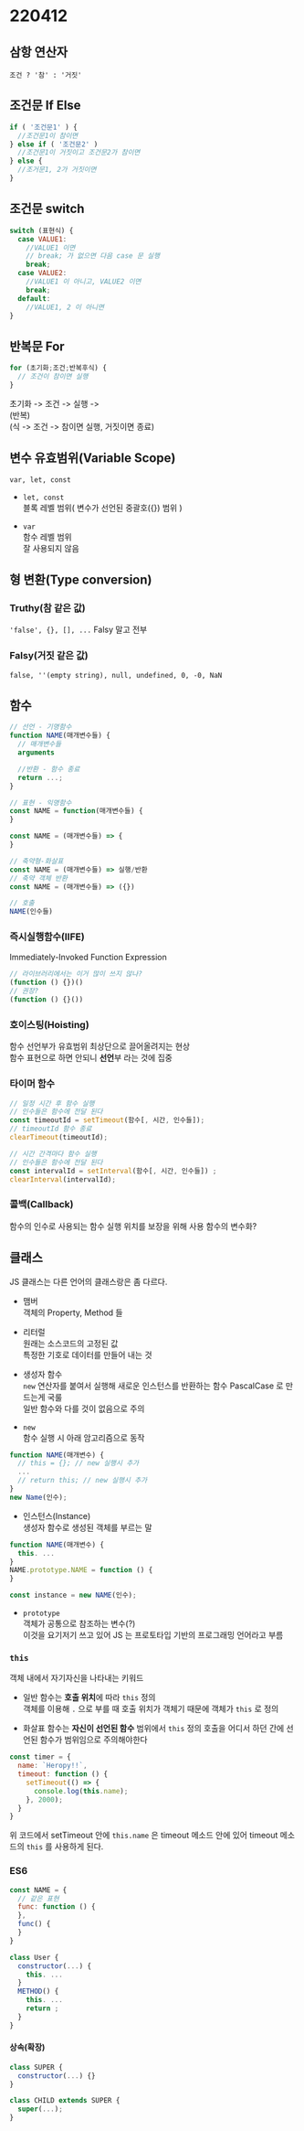 # 220412

## 삼항 연산자
`조건 ? '참' : '거짓'`

## 조건문 If Else
```js
if ( '조건문1' ) {
  //조건문1이 참이면
} else if ( '조건문2' )
  //조건문1이 거짓이고 조건문2가 참이면
} else {
  //조거문1, 2가 거짓이면
}
```

## 조건문 switch
```js
switch (표현식) {
  case VALUE1:
    //VALUE1 이면
    // break; 가 없으면 다음 case 문 실행
    break;
  case VALUE2:
    //VALUE1 이 아니고, VALUE2 이면
    break;
  default:
    //VALUE1, 2 이 아니면
}
```

## 반복문 For
```js
for (초기화;조건;반복후식) {
  // 조건이 참이면 실행
}
```

초기화 -> 조건 -> 실행 ->  
(반복)  
(식 -> 조건 -> 참이면 실행, 거짓이면 종료)

## 변수 유효범위(Variable Scope)
`var, let, const`

- `let, const`  
  블록 레벨 범위( 변수가 선언된 중괄호({}) 범위 )

- `var`  
  함수 레벨 범위  
  잘 사용되지 않음

## 형 변환(Type conversion)

### Truthy(참 같은 값)
`'false', {}, [], ...`
Falsy 말고 전부

### Falsy(거짓 같은 값)
`false, ''(empty string), null, undefined, 0, -0, NaN`

## 함수
```js
// 선언 - 기명함수
function NAME(매개변수들) {
  // 매개변수들
  arguments

  //반환 - 함수 종료
  return ...;
}

// 표현 - 익명함수
const NAME = function(매개변수들) {
}

const NAME = (매개변수들) => {
}

// 축약형-화살표
const NAME = (매개변수들) => 실행/반환
// 축약 객체 반환
const NAME = (매개변수들) => ({})

// 호출
NAME(인수들)
```

### 즉시실행함수(IIFE)
Immediately-Invoked Function Expression
```js
// 라이브러리에서는 이거 많이 쓰지 않나?
(function () {})()
// 권장?
(function () {}())
```

### 호이스팅(Hoisting)
함수 선언부가 유효범위 최상단으로 끌어올려지는 현상  
함수 표현으로 하면 안되니 **선언**부 라는 것에 집중

### 타이머 함수
```js
// 일정 시간 후 함수 실행
// 인수들은 함수에 전달 된다
const timeoutId = setTimeout(함수[, 시간, 인수들]);
// timeoutId 함수 종료
clearTimeout(timeoutId);

// 시간 간격마다 함수 실행
// 인수들은 함수에 전달 된다
const intervalId = setInterval(함수[, 시간, 인수들]) ;
clearInterval(intervalId);
```

### 콜백(Callback)
함수의 인수로 사용되는 함수
실행 위치를 보장을 위해 사용
함수의 변수화?

## 클래스
JS 클래스는 다른 언어의 클래스랑은 좀 다르다.

- 맴버  
  객체의 Property, Method 들

- 리터럴  
  원래는 소스코드의 고정된 값  
  특정한 기호로 데이터를 만들어 내는 것

- 생성자 함수  
  `new` 연산자를 붙여서 실행해 새로운 인스턴스를 반환하는 함수 
  PascalCase 로 만드는게 국룰  
  일반 함수와 다를 것이 없음으로 주의

- `new`  
  함수 실행 시 아래 암고리즘으로 동작
```js
function NAME(매개변수) {
  // this = {}; // new 실행시 추가
  ...
  // return this; // new 실행시 추가
}
new Name(인수);
```
- 인스턴스(Instance)  
  생성자 함수로 생성된 객체를 부르는 말

```js
function NAME(매개변수) {
  this. ...
}
NAME.prototype.NAME = function () {
}

const instance = new NAME(인수);
```

- `prototype`  
  객체가 공통으로 참조하는 변수(?)  
  이것을 요기저기 쓰고 있어 JS 는 프로토타입 기반의 프로그래밍 언어라고 부름

### `this`
객체 내에서 자기자신을 나타내는 키워드  
- 일반 함수는 **호출 위치**에 따라 `this` 정의  
  객체를 이용해 `.` 으로 부를 때 호출 위치가 객체기 때문에 객체가 `this` 로 정의

- 화살표 함수는 **자신이 선언된 함수** 범위에서 `this` 정의
  호출을 어디서 하던 간에 선언된 함수가 범위임으로 주의해야한다

```js
const timer = {
  name: `Heropy!!`,
  timeout: function () {
    setTimeout(() => {
      console.log(this.name);
    }, 2000);
  }
}
```
위 코드에서 setTimeout 안에 `this.name` 은 timeout 메소드 안에 있어 timeout 메소드의 `this` 를 사용하게 된다.

### ES6
```js
const NAME = {
  // 같은 표현
  func: function () {
  },
  func() {
  }
}

```

```js
class User {
  constructor(...) {
    this. ...
  }
  METHOD() {
    this. ...
    return ;
  }
}
```

#### 상속(확장)
```js
class SUPER {
  constructor(...) {}
}

class CHILD extends SUPER {
  super(...);
}

```